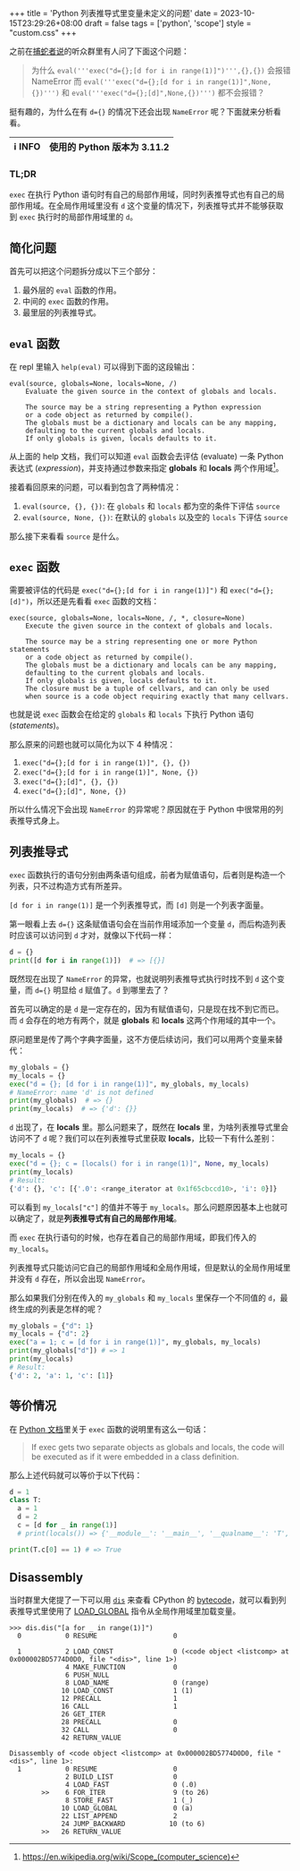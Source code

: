 +++
title = 'Python 列表推导式里变量未定义的问题'
date = 2023-10-15T23:29:26+08:00
draft = false
tags = ['python', 'scope']
style = "custom.css"
+++

之前在[捕蛇者说](https://pythonhunter.org/)的听众群里有人问了下面这个问题：

> 为什么 `eval('''exec("d={};[d for i in range(1)]")''',{},{})` 会报错 NameError
> 而 `eval('''exec("d={};[d for i in range(1)]",None,{})''')` 和 `eval('''exec("d={};[d]",None,{})''')` 都不会报错？

挺有趣的，为什么在有 `d={}` 的情况下还会出现 `NameError` 呢？下面就来分析看看。

| :information_source: INFO | 使用的 Python 版本为 **3.11.2** |
| :------------------------ | :-----------------------------: |

### TL;DR

`exec` 在执行 Python 语句时有自己的局部作用域，同时列表推导式也有自己的局部作用域。在全局作用域里没有 `d` 这个变量的情况下，列表推导式并不能够获取到 `exec` 执行时的局部作用域里的 `d`。

## 简化问题

首先可以把这个问题拆分成以下三个部分：

1. 最外层的 `eval` 函数的作用。
2. 中间的 `exec` 函数的作用。
3. 最里层的列表推导式。

## `eval` 函数

在 repl 里输入 `help(eval)` 可以得到下面的这段输出：

```text
eval(source, globals=None, locals=None, /)
    Evaluate the given source in the context of globals and locals.

    The source may be a string representing a Python expression
    or a code object as returned by compile().
    The globals must be a dictionary and locals can be any mapping,
    defaulting to the current globals and locals.
    If only globals is given, locals defaults to it.
```

从上面的 help 文档，我们可以知道 `eval` 函数会去评估 (evaluate) 一条 Python 表达式 (_expression_)，并支持通过参数来指定 **globals** 和 **locals** 两个作用域[^1]。

接着看回原来的问题，可以看到包含了两种情况：

1. `eval(source, {}, {})`: 在 `globals` 和 `locals` 都为空的条件下评估 `source`
2. `eval(source, None, {})`: 在默认的 `globals` 以及空的 `locals` 下评估 `source`

那么接下来看看 `source` 是什么。

## `exec` 函数

需要被评估的代码是 `exec("d={};[d for i in range(1)]")` 和 `exec("d={};[d]")`，所以还是先看看 `exec` 函数的文档：

```text
exec(source, globals=None, locals=None, /, *, closure=None)
    Execute the given source in the context of globals and locals.

    The source may be a string representing one or more Python statements
    or a code object as returned by compile().
    The globals must be a dictionary and locals can be any mapping,
    defaulting to the current globals and locals.
    If only globals is given, locals defaults to it.
    The closure must be a tuple of cellvars, and can only be used
    when source is a code object requiring exactly that many cellvars.
```

也就是说 `exec` 函数会在给定的 `globals` 和 `locals` 下执行 Python 语句 (_statements_)。

那么原来的问题也就可以简化为以下 4 种情况：

1. `exec("d={};[d for i in range(1)]", {}, {})`
2. `exec("d={};[d for i in range(1)]", None, {})`
3. `exec("d={};[d]", {}, {})`
4. `exec("d={};[d]", None, {})`

所以什么情况下会出现 `NameError` 的异常呢？原因就在于 Python 中很常用的列表推导式身上。

## 列表推导式

`exec` 函数执行的语句分别由两条语句组成，前者为赋值语句，后者则是构造一个列表，只不过构造方式有所差异。

`[d for i in range(1)]` 是一个列表推导式，而 `[d]` 则是一个列表字面量。

第一眼看上去 `d={}` 这条赋值语句会在当前作用域添加一个变量 `d`，而后构造列表时应该可以访问到 `d` 才对，就像以下代码一样：

```python
d = {}
print([d for i in range(1)])  # => [{}]
```

既然现在出现了 `NameError` 的异常，也就说明列表推导式执行时找不到 `d` 这个变量，而 `d={}` 明显给 `d` 赋值了。`d` 到哪里去了？

首先可以确定的是 `d` 是一定存在的，因为有赋值语句，只是现在找不到它而已。而 `d` 会存在的地方有两个，就是 **globals** 和 **locals** 这两个作用域的其中一个。

原问题里是传了两个字典字面量，这不方便后续访问，我们可以用两个变量来替代：

```python
my_globals = {}
my_locals = {}
exec("d = {}; [d for i in range(1)]", my_globals, my_locals)
# NameError: name 'd' is not defined
print(my_globals)  # => {}
print(my_locals)  # => {'d': {}}
```

`d` 出现了，在 **locals** 里。那么问题来了，既然在 **locals** 里，为啥列表推导式里会访问不了 `d` 呢？我们可以在列表推导式里获取 **locals**，比较一下有什么差别：

```python
my_locals = {}
exec("d = {}; c = [locals() for i in range(1)]", None, my_locals)
print(my_locals)
# Result:
{'d': {}, 'c': [{'.0': <range_iterator at 0x1f65cbccd10>, 'i': 0}]}
```

可以看到 `my_locals["c"]` 的值并不等于 `my_locals`。那么问题原因基本上也就可以确定了，就是**列表推导式有自己的局部作用域**。

而 `exec` 在执行语句的时候，也存在着自己的局部作用域，即我们传入的 `my_locals`。

列表推导式只能访问它自己的局部作用域和全局作用域，但是默认的全局作用域里并没有 `d` 存在，所以会出现 `NameError`。

那么如果我们分别在传入的 `my_globals` 和 `my_locals` 里保存一个不同值的 `d`，最终生成的列表是怎样的呢？

```python
my_globals = {"d": 1}
my_locals = {"d": 2}
exec("a = 1; c = [d for i in range(1)]", my_globals, my_locals)
print(my_globals["d"]) # => 1
print(my_locals)
# Result:
{'d': 2, 'a': 1, 'c': [1]}
```

## 等价情况

在 [Python 文档](https://docs.python.org/3.11/library/functions.html#exec)里关于 `exec` 函数的说明里有这么一句话：

> If exec gets two separate objects as globals and locals, the code will be executed as if it were embedded in a class definition.

那么上述代码就可以等价于以下代码：

```python
d = 1
class T:
  a = 1
  d = 2
  c = [d for _ in range(1)]
  # print(locals()) => {'__module__': '__main__', '__qualname__': 'T', 'a': 1, 'd': 2, 'c': [1]}

print(T.c[0] == 1) # => True
```

## Disassembly

当时群里大佬提了一下可以用 [`dis`](https://docs.python.org/3/library/dis.html) 来查看 CPython 的 [bytecode](https://docs.python.org/3/glossary.html#term-bytecode)，就可以看到列表推导式里使用了 [LOAD_GLOBAL](https://docs.python.org/3/library/dis.html#opcode-LOAD_GLOBAL) 指令从全局作用域里加载变量。

```plaintext {linenos=inline,hl_lines=[22],linenostart=1}
>>> dis.dis("[a for _ in range(1)]")
  0           0 RESUME                   0

  1           2 LOAD_CONST               0 (<code object <listcomp> at 0x000002BD5774D0D0, file "<dis>", line 1>)
              4 MAKE_FUNCTION            0
              6 PUSH_NULL
              8 LOAD_NAME                0 (range)
             10 LOAD_CONST               1 (1)
             12 PRECALL                  1
             16 CALL                     1
             26 GET_ITER
             28 PRECALL                  0
             32 CALL                     0
             42 RETURN_VALUE

Disassembly of <code object <listcomp> at 0x000002BD5774D0D0, file "<dis>", line 1>:
  1           0 RESUME                   0
              2 BUILD_LIST               0
              4 LOAD_FAST                0 (.0)
        >>    6 FOR_ITER                 9 (to 26)
              8 STORE_FAST               1 (_)
             10 LOAD_GLOBAL              0 (a)
             22 LIST_APPEND              2
             24 JUMP_BACKWARD           10 (to 6)
        >>   26 RETURN_VALUE
```

[^1]: https://en.wikipedia.org/wiki/Scope_(computer_science)
